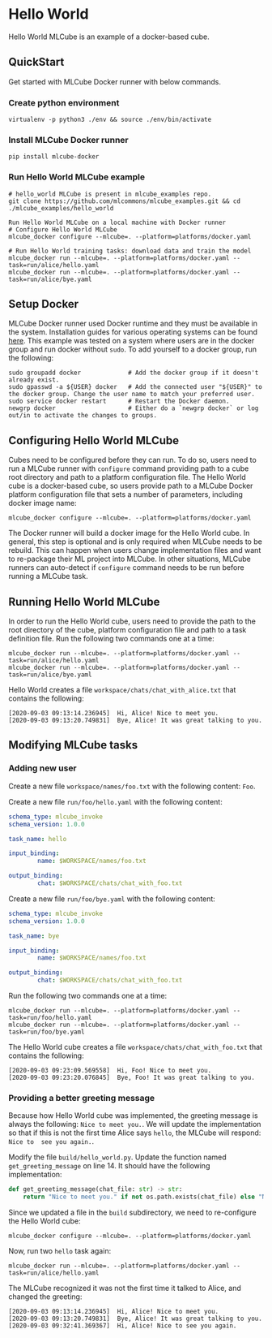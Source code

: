 # Hello World
Hello World MLCube is an example of a docker-based cube.  


## QuickStart
Get started with MLCube Docker runner with below commands.   

### Create python environment
```
virtualenv -p python3 ./env && source ./env/bin/activate
```

### Install MLCube Docker runner
```
pip install mlcube-docker
```

### Run Hello World MLCube example
```
# hello_world MLCube is present in mlcube_examples repo.
git clone https://github.com/mlcommons/mlcube_examples.git && cd ./mlcube_examples/hello_world

Run Hello World MLCube on a local machine with Docker runner
# Configure Hello World MLCube
mlcube_docker configure --mlcube=. --platform=platforms/docker.yaml

# Run Hello World training tasks: download data and train the model
mlcube_docker run --mlcube=. --platform=platforms/docker.yaml --task=run/alice/hello.yaml
mlcube_docker run --mlcube=. --platform=platforms/docker.yaml --task=run/alice/bye.yaml
```

## Setup Docker
MLCube Docker runner used Docker runtime and they must be available in the system.
Installation guides for various operating systems can be found [here](https://docs.docker.com/engine/install/). This
example was tested on a system where users are in the docker group and run docker without `sudo`. To add yourself to a
docker group, run the following:
```
sudo groupadd docker             # Add the docker group if it doesn't already exist.
sudo gpasswd -a ${USER} docker   # Add the connected user "${USER}" to the docker group. Change the user name to match your preferred user.
sudo service docker restart      # Restart the Docker daemon.
newgrp docker                    # Either do a `newgrp docker` or log out/in to activate the changes to groups.
```

## Configuring Hello World MLCube
Cubes need to be configured before they can run. To do so, users need to run a MLCube runner with `configure` 
command providing path to a cube root directory and path to a platform configuration file. The Hello World cube is a 
docker-based cube, so users provide path to a MLCube Docker platform configuration file that sets a number of
parameters, including docker image name:
```
mlcube_docker configure --mlcube=. --platform=platforms/docker.yaml
```
The Docker runner will build a docker image for the Hello World cube. In general, this step is optional and is only
required when MLCube needs to be rebuild. This can happen when users change implementation files and want to
re-package their ML project into MLCube. In other situations, MLCube runners can auto-detect if
`configure` command needs to be run before running a MLCube task.


## Running Hello World MLCube 
In order to run the Hello World cube, users need to provide the path to the root directory of the cube, platform
configuration file and path to a task definition file. Run the following two commands one at a time:
```
mlcube_docker run --mlcube=. --platform=platforms/docker.yaml --task=run/alice/hello.yaml
mlcube_docker run --mlcube=. --platform=platforms/docker.yaml --task=run/alice/bye.yaml
```
Hello World creates a file `workspace/chats/chat_with_alice.txt` that contains the following:
```
[2020-09-03 09:13:14.236945]  Hi, Alice! Nice to meet you.
[2020-09-03 09:13:20.749831]  Bye, Alice! It was great talking to you.
```
 
## Modifying MLCube tasks

### Adding new user 
Create a new file `workspace/names/foo.txt` with the following content: `Foo`.

Create a new file `run/foo/hello.yaml` with the following content:
```yaml
schema_type: mlcube_invoke
schema_version: 1.0.0

task_name: hello

input_binding:
        name: $WORKSPACE/names/foo.txt

output_binding:
        chat: $WORKSPACE/chats/chat_with_foo.txt
```
  
Create a new file `run/foo/bye.yaml` with the following content:
```yaml
schema_type: mlcube_invoke
schema_version: 1.0.0

task_name: bye

input_binding:
        name: $WORKSPACE/names/foo.txt

output_binding:
        chat: $WORKSPACE/chats/chat_with_foo.txt
```

Run the following two commands one at a time:
```
mlcube_docker run --mlcube=. --platform=platforms/docker.yaml --task=run/foo/hello.yaml
mlcube_docker run --mlcube=. --platform=platforms/docker.yaml --task=run/foo/bye.yaml
```
The Hello World cube creates a file `workspace/chats/chat_with_foo.txt` that contains the
following:
```
[2020-09-03 09:23:09.569558]  Hi, Foo! Nice to meet you.
[2020-09-03 09:23:20.076845]  Bye, Foo! It was great talking to you.
```


### Providing a better greeting message
Because how Hello World cube was implemented, the greeting message is always the following: `Nice to meet you.`. We will
update the implementation so that if this is not the first time Alice says `hello`, the  MLCube will respond: `Nice to 
see you again.`.

Modify the file `build/hello_world.py`. Update the function named `get_greeting_message` on line
14. It should have the following implementation:
```python
def get_greeting_message(chat_file: str) -> str:
    return "Nice to meet you." if not os.path.exists(chat_file) else "Nice to see you again."
```

Since we updated a file in the `build` subdirectory, we need to re-configure the Hello World cube:
```
mlcube_docker configure --mlcube=. --platform=platforms/docker.yaml
```
Now, run two `hello` task again:
```
mlcube_docker run --mlcube=. --platform=platforms/docker.yaml --task=run/alice/hello.yaml
```
The MLCube recognized it was not the first time it talked to Alice, and changed the greeting:
```
[2020-09-03 09:13:14.236945]  Hi, Alice! Nice to meet you.
[2020-09-03 09:13:20.749831]  Bye, Alice! It was great talking to you.
[2020-09-03 09:32:41.369367]  Hi, Alice! Nice to see you again.
```
